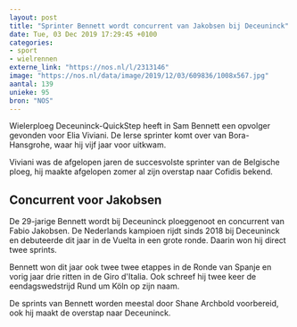 ```yaml
---
layout: post
title: "Sprinter Bennett wordt concurrent van Jakobsen bij Deceuninck"
date: Tue, 03 Dec 2019 17:29:45 +0100
categories: 
- sport 
- wielrennen 
externe_link: "https://nos.nl/l/2313146"
image: "https://nos.nl/data/image/2019/12/03/609836/1008x567.jpg"
aantal: 139
unieke: 95
bron: "NOS"
---
```


<p>Wielerploeg Deceuninck-QuickStep heeft in Sam Bennett een opvolger gevonden voor Elia Viviani. De Ierse sprinter komt over van Bora-Hansgrohe, waar hij vijf jaar voor uitkwam.</p>
<p>Viviani was de afgelopen jaren de succesvolste sprinter van de Belgische ploeg, hij maakte afgelopen zomer al zijn overstap naar Cofidis bekend.</p>
<h2>Concurrent voor Jakobsen</h2>
<p>De 29-jarige Bennett wordt bij Deceuninck ploeggenoot en concurrent van Fabio Jakobsen. De Nederlands kampioen rijdt sinds 2018 bij Deceuninck en debuteerde dit jaar in de Vuelta in een grote ronde. Daarin won hij direct twee sprints.</p>
<p>Bennett won dit jaar ook twee twee etappes in de Ronde van Spanje en vorig jaar drie ritten in de Giro d'Italia. Ook schreef hij twee keer de eendagswedstrijd Rund um Köln op zijn naam.</p>
<p>De sprints van Bennett worden meestal door Shane Archbold voorbereid, ook hij maakt de overstap naar Deceuninck.</p>
